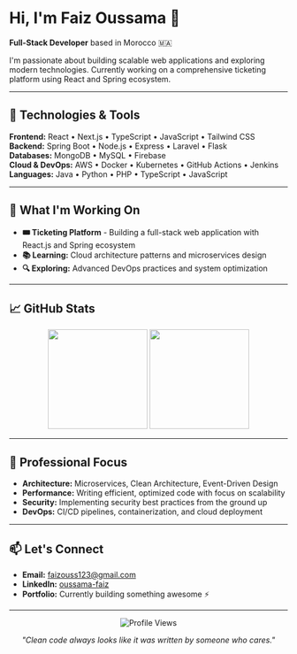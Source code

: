 # Hi, I'm Faiz Oussama 👋

**Full-Stack Developer** based in Morocco 🇲🇦

I'm passionate about building scalable web applications and exploring modern technologies. Currently working on a comprehensive ticketing platform using React and Spring ecosystem.

---

## 🔧 Technologies & Tools

**Frontend:** React • Next.js • TypeScript • JavaScript • Tailwind CSS  
**Backend:** Spring Boot • Node.js • Express • Laravel • Flask  
**Databases:** MongoDB • MySQL • Firebase  
**Cloud & DevOps:** AWS • Docker • Kubernetes • GitHub Actions • Jenkins  
**Languages:** Java • Python • PHP • TypeScript • JavaScript

---

## 🚀 What I'm Working On

- **🎟️ Ticketing Platform** - Building a full-stack web application with React.js and Spring ecosystem
- **📚 Learning:** Cloud architecture patterns and microservices design
- **🔍 Exploring:** Advanced DevOps practices and system optimization

---

## 📈 GitHub Stats

<div align="center">
  <img height="180em" src="https://github-readme-stats.vercel.app/api?username=faiz-oussama&show_icons=true&theme=dark&include_all_commits=true&count_private=true&hide_border=true"/>
  <img height="180em" src="https://github-readme-stats.vercel.app/api/top-langs/?username=faiz-oussama&layout=compact&langs_count=6&theme=dark&hide_border=true"/>
</div>

---

## 💼 Professional Focus

- **Architecture:** Microservices, Clean Architecture, Event-Driven Design
- **Performance:** Writing efficient, optimized code with focus on scalability
- **Security:** Implementing security best practices from the ground up
- **DevOps:** CI/CD pipelines, containerization, and cloud deployment

---

## 📫 Let's Connect

- **Email:** faizouss123@gmail.com
- **LinkedIn:** [oussama-faiz](https://linkedin.com/in/oussama-faiz)
- **Portfolio:** Currently building something awesome ⚡

---

<div align="center">

![Profile Views](https://komarev.com/ghpvc/?username=faiz-oussama&color=blue&style=flat)

*"Clean code always looks like it was written by someone who cares."*

</div>
